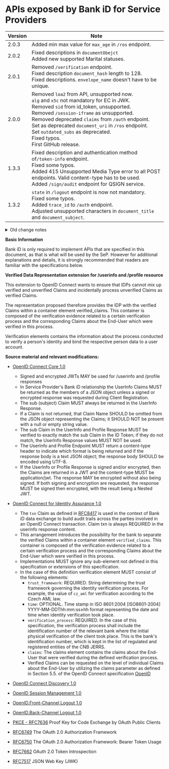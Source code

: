 # APIs exposed by Bank iD for Service Providers

| Version | Note                                                                                                                                                                                                                                                                                                                                                                                                                      |
|---------|---------------------------------------------------------------------------------------------------------------------------------------------------------------------------------------------------------------------------------------------------------------------------------------------------------------------------------------------------------------------------------------------------------------------------|
| 2.0.3   | Added min max value for ```max_age``` in ```/ros``` endpoint. <br>     
| 2.0.2   | Fixed descriptions in ```documentObejct``` <br> Added new supported Marital statuses.                                                                                                                                                                                                                                                                                                                                     |
| 2.0.1   | Removed ```/verification``` endpoint.<br>Fixed description ```document_hash``` length to 128.<br>Fixed descriptions. ```envelope_name``` doesn't have to be unique.                                                                                                                                                                                                                                                       |
| 2.0.0   | Removed ```loa2``` from API, unsupported now.<br>```alg``` and ```x5c``` not mandatory for EC in JWK.<br>Removed ```sid``` from id_token, unsupported.<br>Removed ```/session-iframe``` as unsupported.<br>Removed deprecated ```claims``` from ```/auth``` endpoint.<br> Set as deprecated ```document_uri``` in ```/ros``` endpoint.<br>Set ```outdated_subs``` as deprecated.<br>Fixed typos.<br>First GitHub release. |
| 1.3.3   | Fixed description and authentication method of```/token-info``` endpoint.<br>Fixed some typos.<br>Added 415 Unsupported Media Type error to all POST endpoints. Valid content-type has to be used.<br>Added ```/sign/audit``` endpoint for QSIGN service.                                                                                                                                                                 |
| 1.3.2   | ```state``` in ```/logout``` endpoint is now not mandatory.<br>Fixed some typos.<br>Added ```trace_id``` to ```/auth``` endpoint.<br>Adjusted unsupported characters in ```document_title``` and ```document_subject```.                                                                                                                                                                                                  |

<details>
<summary>Old change notes</summary>

| Version | Note                                                                                                                                                                                                                                                                                                                                                                                                                                                                                                                                                                                                                                                                                                                                                                |
|---------|---------------------------------------------------------------------------------------------------------------------------------------------------------------------------------------------------------------------------------------------------------------------------------------------------------------------------------------------------------------------------------------------------------------------------------------------------------------------------------------------------------------------------------------------------------------------------------------------------------------------------------------------------------------------------------------------------------------------------------------------------------------------|
| 1.3.1   | New GET endpoint for ```/logout```.<br>Removed mandatory requirement for ```redirect_uri``` in ```refresh_token``` authorization request.<br>Fixed some typos.<br>```document_id``` in ```/ros``` endpoint is mandatory and could have any value, is not checked against PDF files.<br>Adjusted unsupported characters in ```document_title``` and ```document_subject```.<br>New ```/sign/status``` endpoint for sign status verification.<br>```state``` and ```nonce``` are now mandatory in ```/ros``` and ```/auth``` endpoints to strengthen security.                                                                                                                                                                                                        |
| 1.3.0   | New error ```basic_registers_unavailable``` in ```ros``` endpoint.<br>Miminal value for ```max_age``` in ```/ros``` endpoint is now set to 600 seconds.<br>For PDF 2.0 files, document_id will be acquired from XMP metadata.                                                                                                                                                                                                                                                                                                                                                                                                                                                                                                                                       |
| 1.2.9   | New callback ```auth_failed``` in case ```code``` has been already issued.<br>New callback ```insufficient_scope``` in case missing required scopes from IdP for SIGN service.<br>New callback ```basic_registers_unavaiable``` for QSIGN service.<br>New parameter ```seal_visibility``` in ```/ros``` endpoint. In case you require seal visible on documents in SIGN or QSIGN<br>Fixed status codes for get and post in ```/authorize``` endpoint<br>Added ```401``` status code to ```/token``` endpoint                                                                                                                                                                                                                                                        |
| 1.2.8   | fixed service name in ```available_services``` in /api/v1/banks endpoint from ```QSIGN``` to ```QUALIFIED_SIGNATURE```<br>removed ```profile.verification``` from /userinfo endpoint example to be inline with the rest of the documentation                                                                                                                                                                                                                                                                                                                                                                                                                                                                                                                        |
| 1.2.7   | ```claims``` in auth endpoint request set as deprecated.                                                                                                                                                                                                                                                                                                                                                                                                                                                                                                                                                                                                                                                                                                            |
| 1.2.6   | Fixed missing ```hash_alg``` in ```multiDocumentObject```.<br>```primary_nationality``` set as deprecated.                                                                                                                                                                                                                                                                                                                                                                                                                                                                                                                                                                                                                                                          |
| 1.2.5   | Added ```500``` error to /profile, /token, /ros and /token-info endpoints.<br>Fixed enum in banks' ```available_services```.                                                                                                                                                                                                                                                                                                                                                                                                                                                                                                                                                                                                                                        |
| 1.2.4   | Added support for additional types of id cards `OP` and `CA`, Czech Republic documents without machine readable zone.<br>Added unsupported characters to ```document_title``` description .<br>Added ```503``` Temporarily unavailable error to ```/ros``` endpoint in case Basic Registers have planned downtime.<br>Fixed typos in addresses and idcards scopes.<br>Fixed supported ```response_type``` in ```/ros``` endpoint.<br>```valid_to``` in ```idcards``` is now not mandatory, due to missing parameter in idcards type 'OP', in all other typess it's still mandatory on application level.                                                                                                                                                            |
| 1.2.3   | Fixed description for ```not_implemented```.<br>Renamed auth error callback ```client_not_eligible``` to ```user_not_eligible```.                                                                                                                                                                                                                                                                                                                                                                                                                                                                                                                                                                                                                                   |
| 1.2.2   | Fixed description for ```document_language```.                                                                                                                                                                                                                                                                                                                                                                                                                                                                                                                                                                                                                                                                                                                      |
| 1.2.1   | New scopes for Qualified signatures ```sign.qualified``` and ```sign.officially_certified```.<br>Fixed typos and missing descriptions.                                                                                                                                                                                                                                                                                                                                                                                                                                                                                                                                                                                                                              |
| 1.2.0   | Fixed response code for /ros endpoint, it's now correctly 200 instead of 201.<br>New callback ```sign_error```, if PDF document(s) cannot be signed, this callback will be returned.<br>New callback ```client_not_eligible```, if authorization is not possible due to age or legal capacity restrictions.<br>Added ```traceId``` to all endpoints for support purposes.<br>Added ```sign_field``` to ```documentObject``` and ```documentObjects``` to support PDF signature field annotations.<br>```sign_area``` is now set as not mandatory.<br>Fixed ```exp``` in /ros response, it's correctly integer instead of date-time.<br>Fixed missing ```upload_uris``` in /ros response.<br>Cleanup of unused objects.<br>Modified for better code generation.<br>	 |
| 1.1.21  | Fixed element ```paymentAccountsDetails```, it's array now instead of object.                                                                                                                                                                                                                                                                                                                                                                                                                                                                                                                                                                                                                                                                                       |
| 1.1.20  | New elements in /profile addresses (cityarea, evidencenumber) and payment accounts details<br>New types of idcards by ROB<br>New callback "eid_doesnt_exist"                                                                                                                                                                                                                                                                                                                                                                                                                                                                                                                                                                                                        |
| 1.1.19  | Added ```outdated_subs``` field to IDToken and AuthorizationIDToken containing all identifiers from the associated identities provided to the application via Bank iD.<br>Some elements in Document Objects may be empty                                                                                                                                                                                                                                                                                                                                                                                                                                                                                                                                            |
| 1.1.18  | Added new feature for support of signature of multiple documents.                                                                                                                                                                                                                                                                                                                                                                                                                                                                                                                                                                                                                                                                                                   |
| 1.1.17  | Added new parameter ```available_services``` in Bank List API.                                                                                                                                                                                                                                                                                                                                                                                                                                                                                                                                                                                                                                                                                                      |
| 1.1.16  | As part of the unification, the ```upload_url``` parameter in the GET /verification response has been renamed to ```upload_uri```<br>The query parameter ```document_id``` in GET /verification is newly defined as optional<br>New response type 501 in /ros endpoint                                                                                                                                                                                                                                                                                                                                                                                                                                                                                              |
| 1.1.15  | Removed the ```whole_document``` parameter from the document /verification response                                                                                                                                                                                                                                                                                                                                                                                                                                                                                                                                                                                                                                                                                 |
| 1.1.14  | Updates and examples for the Sign service                                                                                                                                                                                                                                                                                                                                                                                                                                                                                                                                                                                                                                                                                                                           |
| 1.1.13  | The element time in the verification is now optional                                                                                                                                                                                                                                                                                                                                                                                                                                                                                                                                                                                                                                                                                                                |
| 1.1.12  | The time in ```verified_clamis.verification.time``` must be **with colon in date offset** (e.g. 2015-04-05T14:31:22+02:00)<br> ```max_age``` element in ```/ros``` endpoint request is in number format now.                                                                                                                                                                                                                                                                                                                                                                                                                                                                                                                                                        |
| 1.1.11  | The ```priority``` parameter in the ```signObject``` element is now mandatory and unique. The affected service is /ros.<br>New element with signed signObject as part of idtoken after authorization of the document by the end user.<br>Added scope ```notification.claims_updated``` (the application wants to send notifications) for **/profile** and **/userinfo** endpoints                                                                                                                                                                                                                                                                                                                                                                                   |
| 1.1.10  | Element ```verified_claims-verification.time``` changed to mandatory. Now, in case of sending a verification element, it is always necessary to send the date and time of the verification in the ISO 8601 format.                                                                                                                                                                                                                                                                                                                                                                                                                                                                                                                                                  |
| 1.1.9   | For the ```max_age``` parameter in the /auth endpoint, the description and occurrence obligation changed.                                                                                                                                                                                                                                                                                                                                                                                                                                                                                                                                                                                                                                                           |
| 1.1.8   | Added ```birthcountry``` to /profile ```verified_claims``` element in response                                                                                                                                                                                                                                                                                                                                                                                                                                                                                                                                                                                                                                                                                      |
| 1.1.7   | Correct response ```application/json``` on POST /ros endpoint<br>Added ```birthcountry``` element to /profile response                                                                                                                                                                                                                                                                                                                                                                                                                                                                                                                                                                                                                                              |
| 1.1.6   | Reword tags and summaries to better reflect official Bank iD product portfolio                                                                                                                                                                                                                                                                                                                                                                                                                                                                                                                                                                                                                                                                                      |
| 1.1.5   | Removed unnecessary specification for the document upload resource during document verification<br>Clarified `signObject` and `documentObject` specification and examples<br>Clarified various property data types and examples throughout the signing process                                                                                                                                                                                                                                                                                                                                                                                                                                                                                                      |
| 1.1.4   | Fixed server reference to correct host oidc.sandbox.bankid.cz<br>Added code_challenge_methods_supported element to OIDCConfigure scheme                                                                                                                                                                                                                                                                                                                                                                                                                                                                                                                                                                                                                             |
| 1.1.3   | A more well-arranged list of scopes (directly in the description of /userinfo and /profile)                                                                                                                                                                                                                                                                                                                                                                                                                                                                                                                                                                                                                                                                         |
| 1.1.2   | Fixed error response format at /userinfo and /profile                                                                                                                                                                                                                                                                                                                                                                                                                                                                                                                                                                                                                                                                                                               |
| 1.1.1   | GET /auth endpoint specification<br>Added for better clarity complete possible list of parameters of ```claims``` element in ```verified_claims``` for services /userinfo and /profile                                                                                                                                                                                                                                                                                                                                                                                                                                                                                                                                                                              |
| 1.1.0   | added optional element ```bank_id``` in POST /ros endpoint<br>elements in the ```sign_area``` object are now all mandatory (POST /ros)<br>```structured_scope``` are not newly array type (POST /ros)<br>removed ```remote_authorization``` element (POST /ros)<br>format of ```max_age``` element changed from date-time to number of seconds (POST /ros)<br>changed response to the verification of the signed document. Newly, Bank iD returns a metadata collection of all signatures in the document (POST /verification)<br>the element ```verification``` changed to optional within ```verified_claims``` (GET /profile)                                                                                                                                    |
| 1.0.0   | the first version of the document                                                                                                                                                                                                                                                                                                                                                                                                                                                                                                                                                                                                                                                                                                                                   |
</details>

**Basic Information**

Bank iD is only required to implement APIs that are specified in this document, as that is what will be used by the SeP.
However for additional explanations and details, it is strongly recommended that readers are familiar with the specifications below.


**Verified Data Representation extension for /userinfo and /profile resource**

This extension to OpenID Connect wants to ensure that IDPs cannot mix up verified and unverified Claims and incidentally process unverified Claims as verified Claims.

The representation proposed therefore provides the IDP with the verified Claims within a container element verified_claims. This container is composed of the verification  evidence related to a certain verification process and the corresponding Claims about the End-User which were verified in this process.

Verification elements contains the information about the process conducted to verify a person's identity and bind the respective person data to a user account.


**Source material and relevant modifications:**

* [OpenID Connect Core 1.0](https://openid.net/specs/openid-connect-core-1_0.html) 

  * Signed and encrypted JWTs MAY be used for /userinfo and /profile responses
  * In Service Provider's Bank iD relationship the UserInfo Claims MUST be returned as the members of a JSON object unless a signed or encrypted response was requested during Client Registration.
  * The sub (subject) Claim MUST always be returned in the UserInfo Response.
  * If a Claim is not returned, that Claim Name SHOULD be omitted from the JSON object representing the Claims; it SHOULD NOT be present with a null or empty string value.
  * The sub Claim in the UserInfo and Profile Response MUST be verified to exactly match the sub Claim in the ID Token; if they do not match, the UserInfo Response values MUST NOT be used.
  * The UserInfo and Profile Endpoint MUST return a content-type header to indicate which format is being returned and if the response body is a text JSON object; the response body SHOULD be encoded using UTF-8.
  * If the UserInfo or Profile Response is signed and/or encrypted, then the Claims are returned in a JWT and the content-type MUST be application/jwt. The response MAY be encrypted without also being signed. If both signing and encryption are requested, the response MUST be signed then encrypted, with the result being a Nested JWT.

* [OpenID Connect for Identity Assurance 1.0](https://openid.net/specs/openid-connect-4-identity-assurance-1_0.html)

  * The `txn` Claim as defined in [RFC8417](https://tools.ietf.org/html/rfc8417) is used in the context of Bank iD data exchange to build audit trails across the parties involved in an OpenID Connect transaction. Claim txn is always REQUIRED in the userinfo response content.
  * This arrangement introduces the possibility for the bank to separate the verified Claims within a container element `verified_claims`. This container is composed of the  verification evidence related to a certain verification process and the corresponding Claims about the End-User which were verified in this process.
  * Implementations MUST ignore any sub-element not defined in this specification or extensions of this specification.
  * In the case of this definition verification element MUST consist of the following elements:
     * `trust_framework`: REQUIRED. String determining the trust framework governing the identity verification process. For example, the value of ``cz_aml`` for verification according to the Czech AML law.
     * `time`: OPTIONAL. Time stamp in ISO 8601:2004 [ISO8601-2004] YYYY-MM-DDThh:mm:ss±hh format representing the date and time when identity verification took place.
     * `verification_process`: REQUIRED. In the case of this specification, the verification process shall include the identification number of the relevant bank where the initial physical verification of the client took place. This is the bank's identification number, which is kept in the list of regulated and registered entities of the CNB JERRS.
     * `claims`: The claims element contains the claims about the End-User that were verified during the defined verification process.
     * Verified Claims can be requested on the level of individual Claims about the End-User by utilizing the claims parameter as defined in Section 5.5. of the OpenID Connect specification [OpenID](https://openid.net/specs/openid-connect-core-1_0.html#ClaimsParameter)

* [OpenID Connect Discovery 1.0](https://openid.net/specs/openid-connect-discovery-1_0.html)
* [OpenID Session Management 1.0](https://openid.net/specs/openid-connect-session-1_0.html) 
* [OpenID.Front-Channel Logout 1.0](https://openid.net/specs/openid-connect-frontchannel-1_0.html)
* [OpenID.Back-Channel Logout 1.0](https://openid.net/specs/openid-connect-backchannel-1_0.html)
* [PKCE - RFC7636](https://tools.ietf.org/html/rfc7636) Proof Key for Code Exchange by OAuth Public Clients
* [RFC6749](https://tools.ietf.org/html/rfc6749) The OAuth 2.0 Authorization Framework
* [RFC6750](https://tools.ietf.org/html/rfc6750) The OAuth 2.0 Authorization Framework: Bearer Token Usage
* [RFC7662](https://tools.ietf.org/html/rfc7662) OAuth 2.0 Token Introspection
* [RFC7517](https://tools.ietf.org/html/rfc7517) JSON Web Key (JWK)
